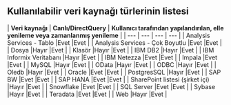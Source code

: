## <a name="list-of-available-data-source-types"></a>Kullanılabilir veri kaynağı türlerinin listesi
| **Veri kaynağı** | **Canlı/DirectQuery** | **Kullanıcı tarafından yapılandırılan, elle yenileme veya zamanlanmış yenileme** |
| --- | --- | --- | --- |
| Analysis Services - Tablo |Evet |Evet |
| Analysis Services - Çok Boyutlu |Evet |Evet |
| Dosya |Hayır |Evet |
| Klasör |Hayır |Evet |
| IBM DB2 |Hayır |Evet |
| IBM Informix Veritabanı |Hayır |Evet |
| IBM Netezza |Evet |Evet |
| Impala |Evet |Evet |
| MySQL |Hayır |Evet |
| OData |Hayır |Evet |
| ODBC |Hayır |Evet |
| Oledb |Hayır |Evet |
| Oracle |Evet |Evet |
| PostgresSQL |Hayır |Evet |
| SAP BW |Evet |Evet |
| SAP HANA |Evet |Evet |
| SharePoint listesi (şirket içi) |Hayır |Evet |
| Snowflake |Evet |Evet |
| SQL Server |Evet |Evet |
| Sybase |Hayır |Evet |
| Teradata |Evet |Evet |
| Web |Hayır |Evet |

